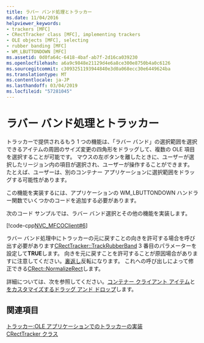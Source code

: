 ```yaml
---
title: ラバー バンド処理とトラッカー
ms.date: 11/04/2016
helpviewer_keywords:
- trackers [MFC]
- CRectTracker class [MFC], implementing trackers
- OLE objects [MFC], selecting
- rubber banding [MFC]
- WM_LBUTTONDOWN [MFC]
ms.assetid: 0d0fa64c-6418-4baf-ab7f-2d16ca039230
ms.openlocfilehash: a6a9c9848e21129d4e6a8ce300e8750b4a0c6126
ms.sourcegitcommit: c3093251193944840e3d0a068ecc30e6449624ba
ms.translationtype: MT
ms.contentlocale: ja-JP
ms.lasthandoff: 03/04/2019
ms.locfileid: "57281045"
---
```

# <a name="rubber-banding-and-trackers"></a>ラバー バンド処理とトラッカー

トラッカーで提供されるもう 1 つの機能は、「ラバー バンド」の選択範囲を選択できるアイテムの周囲のサイズ変更の四角形をドラッグして、複数の OLE 項目を選択することが可能です。 マウスの左ボタンを離したときに、ユーザーが選択したリージョン内の項目が選択され、ユーザーが操作することができます。 たとえば、ユーザーは、別のコンテナー アプリケーションに選択範囲をドラッグする可能性があります。

この機能を実装するには、アプリケーションの WM_LBUTTONDOWN ハンドラー関数でいくつかのコードを追加する必要があります。

次のコード サンプルでは、ラバー バンド選択とその他の機能を実装します。

[!code-cpp[NVC_MFCOClient#6](../mfc/codesnippet/cpp/rubber-banding-and-trackers_1.cpp)]

ラバー バンド処理中にトラッカーの元に戻すことの向きを許可する場合を呼び出す必要があります[CRectTracker::TrackRubberBand](../mfc/reference/crecttracker-class.md#trackrubberband) 3 番目のパラメーターを設定して**TRUE**します。 向きを元に戻すことを許可することが原因場合がありますに注意してください。[裏返し](../mfc/reference/crecttracker-class.md#m_rect)反転になります。 これへの呼び出しによって修正できる[CRect::NormalizeRect](../atl-mfc-shared/reference/crect-class.md#normalizerect)します。

詳細については、次を参照してください。[コンテナー クライアント アイテム](../mfc/containers-client-items.md)と[をカスタマイズするドラッグ アンド ドロップ](../mfc/drag-and-drop-customizing.md)します。

## <a name="see-also"></a>関連項目

[トラッカー:OLE アプリケーションでのトラッカーの実装](../mfc/trackers-implementing-trackers-in-your-ole-application.md)<br/>
[CRectTracker クラス](../mfc/reference/crecttracker-class.md)
